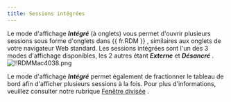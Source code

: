```yaml
---
title: Sessions intégrées
---
```

Le mode d'affichage ***Intégré*** (à onglets) vous permet d'ouvrir plusieurs sessions sous forme d'onglets dans {{ fr.RDM }} , similaires aux onglets de votre navigateur Web standard. Les sessions intégrées sont l'un des 3 modes d'affichage disponibles, les 2 autres étant ***Externe*** et ***Désancré*** .  
![!!RDMMac4038.png](/img/fr/rdm/mac/RdmMac4038.png) 

Le mode d'affichage ***Intégré*** permet également de fractionner le tableau de bord afin d'afficher plusieurs sessions à la fois. Pour plus d'informations, veuillez consulter notre rubrique [Fenêtre divisée](/fr/rdm/mac/user-interface/content-area/embedded-sessions/split-windows/) . 
